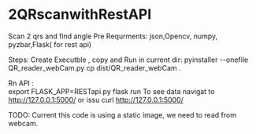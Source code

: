 # 2QRscanwithRestAPI
Scan 2 qrs and find angle 
Pre Requrments:
json,Opencv, numpy, pyzbar,Flask( for rest api)

Steps:
Create Executble , copy and Run in current dir:
pyinstaller --onefile  QR_reader_webCam.py
cp dist/QR_reader_webCam . 

Rn API :  
export FLASK_APP=RESTapi.py
flask run
To see data navigat to http://127.0.0.1:5000/ or issu curl http://127.0.0.1:5000/ 

TODO:
Current this code is using a static image, we need to read from webcam.
